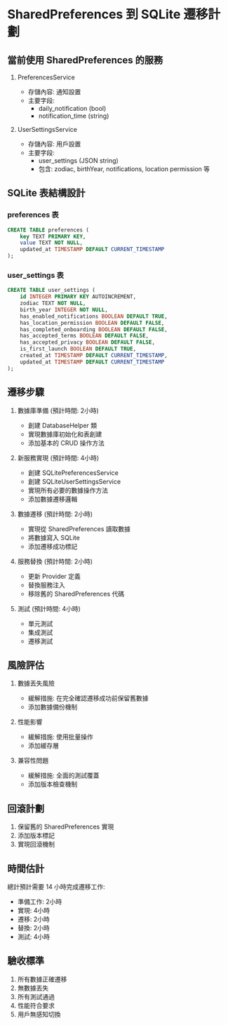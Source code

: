 # SharedPreferences 到 SQLite 遷移計劃

## 當前使用 SharedPreferences 的服務
1. PreferencesService
   - 存儲內容: 通知設置
   - 主要字段:
     - daily_notification (bool)
     - notification_time (string)

2. UserSettingsService  
   - 存儲內容: 用戶設置
   - 主要字段:
     - user_settings (JSON string)
     - 包含: zodiac, birthYear, notifications, location permission 等

## SQLite 表結構設計

### preferences 表
```sql
CREATE TABLE preferences (
    key TEXT PRIMARY KEY,
    value TEXT NOT NULL,
    updated_at TIMESTAMP DEFAULT CURRENT_TIMESTAMP
);
```

### user_settings 表
```sql
CREATE TABLE user_settings (
    id INTEGER PRIMARY KEY AUTOINCREMENT,
    zodiac TEXT NOT NULL,
    birth_year INTEGER NOT NULL,
    has_enabled_notifications BOOLEAN DEFAULT TRUE,
    has_location_permission BOOLEAN DEFAULT FALSE,
    has_completed_onboarding BOOLEAN DEFAULT FALSE,
    has_accepted_terms BOOLEAN DEFAULT FALSE,
    has_accepted_privacy BOOLEAN DEFAULT FALSE,
    is_first_launch BOOLEAN DEFAULT TRUE,
    created_at TIMESTAMP DEFAULT CURRENT_TIMESTAMP,
    updated_at TIMESTAMP DEFAULT CURRENT_TIMESTAMP
);
```

## 遷移步驟

1. 數據庫準備 (預計時間: 2小時)
   - 創建 DatabaseHelper 類
   - 實現數據庫初始化和表創建
   - 添加基本的 CRUD 操作方法

2. 新服務實現 (預計時間: 4小時)
   - 創建 SQLitePreferencesService
   - 創建 SQLiteUserSettingsService
   - 實現所有必要的數據操作方法
   - 添加數據遷移邏輯

3. 數據遷移 (預計時間: 2小時)
   - 實現從 SharedPreferences 讀取數據
   - 將數據寫入 SQLite
   - 添加遷移成功標記

4. 服務替換 (預計時間: 2小時)
   - 更新 Provider 定義
   - 替換服務注入
   - 移除舊的 SharedPreferences 代碼

5. 測試 (預計時間: 4小時)
   - 單元測試
   - 集成測試
   - 遷移測試

## 風險評估

1. 數據丟失風險
   - 緩解措施: 在完全確認遷移成功前保留舊數據
   - 添加數據備份機制

2. 性能影響
   - 緩解措施: 使用批量操作
   - 添加緩存層

3. 兼容性問題
   - 緩解措施: 全面的測試覆蓋
   - 添加版本檢查機制

## 回滾計劃

1. 保留舊的 SharedPreferences 實現
2. 添加版本標記
3. 實現回滾機制

## 時間估計

總計預計需要 14 小時完成遷移工作:
- 準備工作: 2小時
- 實現: 4小時
- 遷移: 2小時
- 替換: 2小時
- 測試: 4小時

## 驗收標準

1. 所有數據正確遷移
2. 無數據丟失
3. 所有測試通過
4. 性能符合要求
5. 用戶無感知切換 